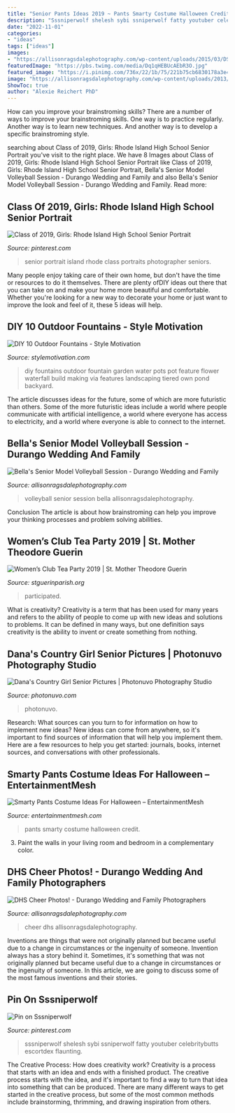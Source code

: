 ```yaml
---
title: "Senior Pants Ideas 2019 ~ Pants Smarty Costume Halloween Credit"
description: "Sssniperwolf shelesh sybi ssniperwolf fatty youtuber celebritybutts escortdex flaunting"
date: "2022-11-01"
categories:
- "ideas"
tags: ["ideas"]
images:
- "https://allisonragsdalephotography.com/wp-content/uploads/2015/03/DSC3678.jpg"
featuredImage: "https://pbs.twimg.com/media/Dq1qHEBUcAEbR3O.jpg"
featured_image: "https://i.pinimg.com/736x/22/1b/75/221b75cb6830178a3e49c8f237a3efb0.jpg"
image: "https://allisonragsdalephotography.com/wp-content/uploads/2013/08/allisonragsdalephotography-1759.jpg"
ShowToc: true
author: "Alexie Reichert PhD"
---
```



How can you improve your brainstroming skills?
There are a number of ways to improve your brainstroming skills. One way is to practice regularly. Another way is to learn new techniques. And another way is to develop a specific brainstroming style.

	

		
searching about Class of 2019, Girls: Rhode Island High School Senior Portrait you've visit to the right place. We have 8 Images about Class of 2019, Girls: Rhode Island High School Senior Portrait like Class of 2019, Girls: Rhode Island High School Senior Portrait, Bella&#039;s Senior Model Volleyball Session - Durango Wedding and Family and also Bella&#039;s Senior Model Volleyball Session - Durango Wedding and Family. Read more:
		
    
## Class Of 2019, Girls: Rhode Island High School Senior Portrait

<img loading=lazy src="https://i.pinimg.com/736x/22/1b/75/221b75cb6830178a3e49c8f237a3efb0.jpg" onerror="this.onerror=null;this.src='https://tse4.mm.bing.net/th?id=OIP.nXB36lXo6KUFopJ-X1emEwHaLF&amp;pid=15.1';" alt="Class of 2019, Girls: Rhode Island High School Senior Portrait">

_Source: pinterest.com_

>senior portrait island rhode class portraits photographer seniors. 

	

Many people enjoy taking care of their own home, but don't have the time or resources to do it themselves. There are plenty ofDIY ideas out there that you can take on and make your home more beautiful and comfortable. Whether you're looking for a new way to decorate your home or just want to improve the look and feel of it, these 5 ideas will help.

    
## DIY 10 Outdoor Fountains - Style Motivation

<img loading=lazy src="http://www.stylemotivation.com/wp-content/uploads/2013/04/928.jpg" onerror="this.onerror=null;this.src='https://tse4.mm.bing.net/th?id=OIP.q-D2EJ2gxI-riRyyOOaNhgHaJ3&amp;pid=15.1';" alt="DIY 10 Outdoor Fountains - Style Motivation">

_Source: stylemotivation.com_

>diy fountains outdoor fountain garden water pots pot feature flower waterfall build making via features landscaping tiered own pond backyard. 

	

The article discusses ideas for the future, some of which are more futuristic than others. Some of the more futuristic ideas include a world where people communicate with artificial intelligence, a world where everyone has access to electricity, and a world where everyone is able to connect to the internet.

    
## Bella&#039;s Senior Model Volleyball Session - Durango Wedding And Family

<img loading=lazy src="https://allisonragsdalephotography.com/wp-content/uploads/2013/08/allisonragsdalephotography-1759.jpg" onerror="this.onerror=null;this.src='https://tse4.mm.bing.net/th?id=OIP.HQY2vTu_dwGPEz9flUPQyQHaE7&amp;pid=15.1';" alt="Bella&#039;s Senior Model Volleyball Session - Durango Wedding and Family">

_Source: allisonragsdalephotography.com_

>volleyball senior session bella allisonragsdalephotography. 

	

Conclusion
The article is about how brainstroming can help you improve your thinking processes and problem solving abilities.

    
## Women’s Club Tea Party 2019 | St. Mother Theodore Guerin

<img loading=lazy src="https://stguerinparish.org/Gallery/WomensClubTeaParty2019/WomensClubTeaParty2019-1.jpg" onerror="this.onerror=null;this.src='https://tse3.mm.bing.net/th?id=OIP.FUnSstMm8VNil4enr2sU0AHaE8&amp;pid=15.1';" alt="Women’s Club Tea Party 2019 | St. Mother Theodore Guerin">

_Source: stguerinparish.org_

>participated. 

	

What is creativity?
Creativity is a term that has been used for many years and refers to the ability of people to come up with new ideas and solutions to problems. It can be defined in many ways, but one definition says creativity is the ability to invent or create something from nothing.

    
## Dana&#039;s Country Girl Senior Pictures | Photonuvo Photography Studio

<img loading=lazy src="https://www.photonuvo.com/wp-content/uploads/2017/11/006_photonuvo-senior-pictures-girl-sitiing-on-dirt-road-with-photograph.jpg" onerror="this.onerror=null;this.src='https://tse4.mm.bing.net/th?id=OIP.GWHGGa73LuL48tAcU-CSMgHaLI&amp;pid=15.1';" alt="Dana&#039;s Country Girl Senior Pictures | Photonuvo Photography Studio">

_Source: photonuvo.com_

>photonuvo. 

	

Research: What sources can you turn to for information on how to implement new ideas?
New ideas can come from anywhere, so it's important to find sources of information that will help you implement them. Here are a few resources to help you get started: journals, books, internet sources, and conversations with other professionals.

    
## Smarty Pants Costume Ideas For Halloween – EntertainmentMesh

<img loading=lazy src="https://pbs.twimg.com/media/Dq1qHEBUcAEbR3O.jpg" onerror="this.onerror=null;this.src='https://tse2.mm.bing.net/th?id=OIP.I65JJFAazLUgSBeswDdbzwHaNK&amp;pid=15.1';" alt="Smarty Pants Costume Ideas For Halloween – EntertainmentMesh">

_Source: entertainmentmesh.com_

>pants smarty costume halloween credit. 

	

3. Paint the walls in your living room and bedroom in a complementary color. 

    
## DHS Cheer Photos! - Durango Wedding And Family Photographers

<img loading=lazy src="https://allisonragsdalephotography.com/wp-content/uploads/2015/03/DSC3678.jpg" onerror="this.onerror=null;this.src='https://tse1.mm.bing.net/th?id=OIP.XHkE9-FHK2bRcH67FL4qtQHaFS&amp;pid=15.1';" alt="DHS Cheer Photos! - Durango Wedding and Family Photographers">

_Source: allisonragsdalephotography.com_

>cheer dhs allisonragsdalephotography. 

	

Inventions are things that were not originally planned but became useful due to a change in circumstances or the ingenuity of someone.
Invention always has a story behind it. Sometimes, it's something that was not originally planned but became useful due to a change in circumstances or the ingenuity of someone. In this article, we are going to discuss some of the most famous inventions and their stories.

    
## Pin On Sssniperwolf

<img loading=lazy src="https://i.pinimg.com/736x/ba/2f/ad/ba2fade8771b8454e923e4ab6074bf4e.jpg" onerror="this.onerror=null;this.src='https://tse4.mm.bing.net/th?id=OIP.KjZiMLEJH8ZbkmpL5qATAQHaIO&amp;pid=15.1';" alt="Pin on Sssniperwolf">

_Source: pinterest.com_

>sssniperwolf shelesh sybi ssniperwolf fatty youtuber celebritybutts escortdex flaunting. 

	

The Creative Process: How does creativity work?
Creativity is a process that starts with an idea and ends with a finished product. The creative process starts with the idea, and it's important to find a way to turn that idea into something that can be produced. There are many different ways to get started in the creative process, but some of the most common methods include brainstorming, thrimming, and drawing inspiration from others.

